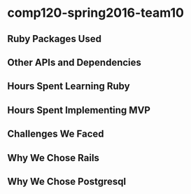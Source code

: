 # comp120-spring2016-team10

## Ruby Packages Used

## Other APIs and Dependencies

## Hours Spent Learning Ruby

## Hours Spent Implementing MVP

## Challenges We Faced

## Why We Chose Rails

## Why We Chose Postgresql

